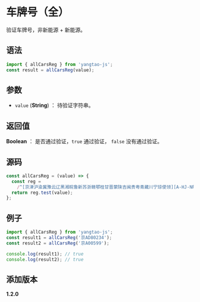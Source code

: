 # 车牌号（全）

验证车牌号，非新能源 + 新能源。

## 语法

```js
import { allCarsReg } from 'yangtao-js';
const result = allCarsReg(value);
```

## 参数

- `value` (**String**) ： 待验证字符串。

## 返回值

**Boolean** ： 是否通过验证，`true` 通过验证， `false` 没有通过验证。

## 源码

```js
const allCarsReg = (value) => {
  const reg =
    /^[京津沪渝冀豫云辽黑湘皖鲁新苏浙赣鄂桂甘晋蒙陕吉闽贵粤青藏川宁琼使领][A-HJ-NP-Z][A-HJ-NP-Z0-9]{4,5}[A-HJ-NP-Z0-9挂学警港澳]$/;
  return reg.test(value);
};
```

## 例子

```js
import { allCarsReg } from 'yangtao-js';
const result1 = allCarsReg('京AD80234');
const result2 = allCarsReg('京A00599');

console.log(result1); // true
console.log(result2); // true
```

## 添加版本

**1.2.0**
